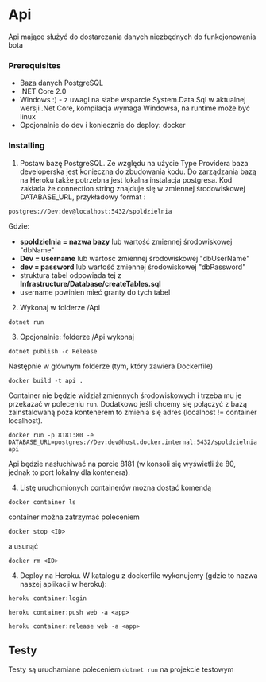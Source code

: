 # Api

Api mające służyć do dostarczania danych niezbędnych do funkcjonowania bota

### Prerequisites

* Baza danych PostgreSQL 
* .NET Core 2.0
* Windows :) - z uwagi na słabe wsparcie System.Data.Sql w aktualnej wersji .Net Core, kompilacja wymaga Windowsa, na runtime może być linux
* Opcjonalnie do dev i koniecznie do deploy: docker

### Installing

1. Postaw bazę PostgreSQL. Ze względu na użycie Type Providera baza developerska jest konieczna do zbudowania kodu. Do zarządzania bazą na Heroku także potrzebna jest lokalna instalacja postgresa. Kod zakłada że connection string znajduje się w zmiennej środowiskowej DATABASE_URL, przykładowy format :
  
  ```postgres://Dev:dev@localhost:5432/spoldzielnia```

  Gdzie:

  * **spoldzielnia = nazwa bazy** lub wartość zmiennej środowiskowej "dbName"
  * **Dev = username** lub wartość zmiennej środowiskowej "dbUserName"
  * **dev = password** lub wartość zmiennej środowiskowej "dbPassword"
  * struktura tabel odpowiada tej z **Infrastructure/Database/createTables.sql**
  * username powinien mieć granty do tych tabel

2. Wykonaj w folderze /Api 

```dotnet run```

3. Opcjonalnie: folderze /Api wykonaj

```dotnet publish -c Release```

Następnie w głównym folderze (tym, który zawiera Dockerfile)

```docker build -t api .```

Container nie będzie widział zmiennych środowiskowych i trzeba mu je przekazać w poleceniu ```run```. Dodatkowo jeśli chcemy się połączyć z bazą zainstalowaną poza kontenerem to zmienia się adres (localhost != container localhost).

```docker run -p 8181:80 -e DATABASE_URL=postgres://Dev:dev@host.docker.internal:5432/spoldzielnia api```

Api będzie nasłuchiwać na porcie 8181 (w konsoli się wyświetli że 80, jednak to port lokalny dla kontenera).

4. Listę uruchomionych containerów można dostać komendą

```docker container ls```

container można zatrzymać poleceniem

```docker stop <ID>```

a usunąć 

```docker rm <ID>```

4. Deploy na Heroku. W katalogu z dockerfile wykonujemy (gdzie <app> to nazwa naszej aplikacji w heroku):

```heroku container:login```

```heroku container:push web -a <app>```

```heroku container:release web -a <app>```

## Testy

Testy są uruchamiane poleceniem ```dotnet run``` na projekcie testowym